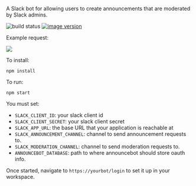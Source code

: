 A Slack bot for allowing users to create announcements that are moderated by Slack admins.

![build status](https://ci.codesink.net/api/badges/justinbarrick/announcebot/status.svg)
[![image version](https://images.microbadger.com/badges/version/justinbarrick/announcebot.svg)](https://microbadger.com/images/justinbarrick/announcebot)

Example request:

![](https://i.imgur.com/IOuUauF.png)

To install:

```
npm install
```

To run:

```
npm start
```

You must set:

* `SLACK_CLIENT_ID`: your slack client id
* `SLACK_CLIENT_SECRET`: your slack client secret
* `SLACK_APP_URL`: the base URL that your application is reachable at
* `SLACK_ANNOUNCEMENT_CHANNEL`: channel to send announcement requests to.
* `SLACK_MODERATION_CHANNEL`: channel to send moderation requests to.
* `ANNOUNCEBOT_DATABASE`: path to where announcebot should store oauth info.

Once started, navigate to `https://yourbot/login` to set it up in your workspace.
